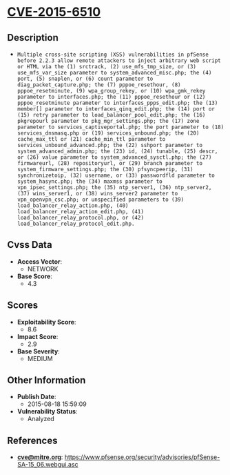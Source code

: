 
# [CVE-2015-6510](https://cve.mitre.org/cgi-bin/cvename.cgi?name=CVE-2015-6510)

## Description

- `Multiple cross-site scripting (XSS) vulnerabilities in pfSense before 2.2.3 allow remote attackers to inject arbitrary web script or HTML via the (1) srctrack, (2) use_mfs_tmp_size, or (3) use_mfs_var_size parameter to system_advanced_misc.php; the (4) port, (5) snaplen, or (6) count parameter to diag_packet_capture.php; the (7) pppoe_resethour, (8) pppoe_resetminute, (9) wpa_group_rekey, or (10) wpa_gmk_rekey parameter to interfaces.php; the (11) pppoe_resethour or (12) pppoe_resetminute parameter to interfaces_ppps_edit.php; the (13) member[] parameter to interfaces_qinq_edit.php; the (14) port or (15) retry parameter to load_balancer_pool_edit.php; the (16) pkgrepourl parameter to pkg_mgr_settings.php; the (17) zone parameter to services_captiveportal.php; the port parameter to (18) services_dnsmasq.php or (19) services_unbound.php; the (20) cache_max_ttl or (21) cache_min_ttl parameter to services_unbound_advanced.php; the (22) sshport parameter to system_advanced_admin.php; the (23) id, (24) tunable, (25) descr, or (26) value parameter to system_advanced_sysctl.php; the (27) firmwareurl, (28) repositoryurl, or (29) branch parameter to system_firmware_settings.php; the (30) pfsyncpeerip, (31) synchronizetoip, (32) username, or (33) passwordfld parameter to system_hasync.php; the (34) maxmss parameter to vpn_ipsec_settings.php; the (35) ntp_server1, (36) ntp_server2, (37) wins_server1, or (38) wins_server2 parameter to vpn_openvpn_csc.php; or unspecified parameters to (39) load_balancer_relay_action.php, (40) load_balancer_relay_action_edit.php, (41) load_balancer_relay_protocol.php, or (42) load_balancer_relay_protocol_edit.php.`

## Cvss Data

- **Access Vector**:
  - NETWORK
- **Base Score**:
  - 4.3

## Scores

- **Exploitability Score**:
  - 8.6
- **Impact Score**:
  - 2.9
- **Base Severity**:
  - MEDIUM

## Other Information

- **Publish Date**:
  - 2015-08-18 15:59:09
- **Vulnerability Status**:
  - Analyzed

## References

- **cve@mitre.org**: https://www.pfsense.org/security/advisories/pfSense-SA-15_06.webgui.asc
